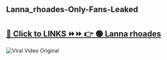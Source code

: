 
 ## Lanna_rhoades-Only-Fans-Leaked

# <h2><a href="https://clipsfans.com/Lanna_rhoades&ref=git">🔗 Click to LINKS ⏩⏩ 👉 🟢 Lanna rhoades </a></h2>

<a href="https://clipsfans.com/Lanna_rhoades&ref=git" rel="nofollow" data-target="animated-image.originalLink"><img src="https://i.ibb.co.com/xMMVF88/686577567.gif" alt="Viral Video Original" style="max-width: 100%; display: inline-block;" data-target="animated-image.originalImage"></a>

